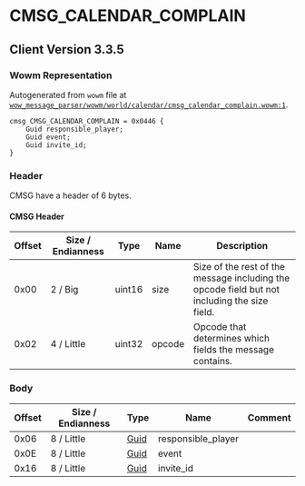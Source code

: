 # CMSG_CALENDAR_COMPLAIN

## Client Version 3.3.5

### Wowm Representation

Autogenerated from `wowm` file at [`wow_message_parser/wowm/world/calendar/cmsg_calendar_complain.wowm:1`](https://github.com/gtker/wow_messages/tree/main/wow_message_parser/wowm/world/calendar/cmsg_calendar_complain.wowm#L1).
```rust,ignore
cmsg CMSG_CALENDAR_COMPLAIN = 0x0446 {
    Guid responsible_player;
    Guid event;
    Guid invite_id;
}
```
### Header

CMSG have a header of 6 bytes.

#### CMSG Header

| Offset | Size / Endianness | Type   | Name   | Description |
| ------ | ----------------- | ------ | ------ | ----------- |
| 0x00   | 2 / Big           | uint16 | size   | Size of the rest of the message including the opcode field but not including the size field.|
| 0x02   | 4 / Little        | uint32 | opcode | Opcode that determines which fields the message contains.|

### Body

| Offset | Size / Endianness | Type | Name | Comment |
| ------ | ----------------- | ---- | ---- | ------- |
| 0x06 | 8 / Little | [Guid](../types/packed-guid.md) | responsible_player |  |
| 0x0E | 8 / Little | [Guid](../types/packed-guid.md) | event |  |
| 0x16 | 8 / Little | [Guid](../types/packed-guid.md) | invite_id |  |


